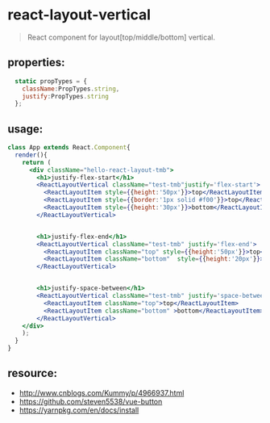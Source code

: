 # react-layout-vertical
> React component for layout[top/middle/bottom] vertical.


## properties:
```javascript
  static propTypes = {
    className:PropTypes.string,
    justify:PropTypes.string
  };
```

## usage:
```jsx
class App extends React.Component{
  render(){
    return (
      <div className="hello-react-layout-tmb">
        <h1>justify-flex-start</h1>
        <ReactLayoutVertical className="test-tmb"justify='flex-start'>
          <ReactLayoutItem style={{height:'50px'}}>top</ReactLayoutItem>
          <ReactLayoutItem style={{border:'1px solid #f00'}}>top</ReactLayoutItem>
          <ReactLayoutItem style={{height:'30px'}}>bottom</ReactLayoutItem>
        </ReactLayoutVertical>


        <h1>justify-flex-end</h1>
        <ReactLayoutVertical className="test-tmb" justify='flex-end'>
          <ReactLayoutItem className="top" style={{height:'50px'}}>top</ReactLayoutItem>
          <ReactLayoutItem className="bottom"  style={{height:'20px'}}>bottom</ReactLayoutItem>
        </ReactLayoutVertical>


        <h1>justify-space-between</h1>
        <ReactLayoutVertical className="test-tmb" justify='space-between'>
          <ReactLayoutItem className="top">top</ReactLayoutItem>
          <ReactLayoutItem className="bottom" >bottom</ReactLayoutItem>
        </ReactLayoutVertical>
    </div>
    );
  }
}
```



## resource:
+ http://www.cnblogs.com/Kummy/p/4966937.html
+ https://github.com/steven5538/vue-button
+ https://yarnpkg.com/en/docs/install

